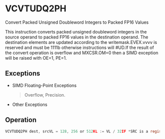 # VCVTUDQ2PH

Convert Packed Unsigned Doubleword Integers to Packed FP16 Values

This instruction converts packed unsigned doubleword integers in the source operand to packed FP16 values in the destination operand.
The destination elements are updated according to the writemask.EVEX.vvvv is reserved and must be 1111b otherwise instructions will #UD.If the result of the convert operation is overflow and MXCSR.OM=0 then a SIMD exception will be raised with OE=1, PE=1.

## Exceptions

- SIMD Floating-Point Exceptions
  > Overflow, Precision.
- Other Exceptions

## Operation

```C
VCVTUDQ2PH dest, srcVL = 128, 256 or 512KL := VL / 32IF *SRC is a register* and (VL = 512) AND (EVEX.b = 1):SET_RM(EVEX.RC)ELSE:SET_RM(MXCSR.RC)FOR j := 0 TO KL-1:IF k1[j] OR *no writemask*:IF *SRC is memory* and EVEX.b = 1:tsrc := SRC.dword[0]ELSEtsrc := SRC.dword[j]DEST.fp16[j] := Convert_unsigned_integer32_to_fp16(tsrc)ELSE IF *zeroing*:DEST.fp16[j] := 0Intel C/C++ Compiler Intrinsic EquivalentVCVTUDQ2PH __m256h _mm512_cvt_roundepu32_ph (__m512i a, int rounding);VCVTUDQ2PH __m256h _mm512_mask_cvt_roundepu32_ph (__m256h src, __mmask16 k, __m512i a, int rounding);VCVTUDQ2PH __m256h _mm512_maskz_cvt_roundepu32_ph (__mmask16 k, __m512i a, int rounding);VCVTUDQ2PH __m128h _mm_cvtepu32_ph (__m128i a);VCVTUDQ2PH __m128h _mm_mask_cvtepu32_ph (__m128h src, __mmask8 k, __m128i a);VCVTUDQ2PH __m128h _mm_maskz_cvtepu32_ph (__mmask8 k, __m128i a);VCVTUDQ2PH __m128h _mm256_cvtepu32_ph (__m256i a);VCVTUDQ2PH __m128h _mm256_mask_cvtepu32_ph (__m128h src, __mmask8 k, __m256i a);VCVTUDQ2PH __m128h _mm256_maskz_cvtepu32_ph (__mmask8 k, __m256i a);VCVTUDQ2PH __m256h _mm512_cvtepu32_ph (__m512i a);VCVTUDQ2PH __m256h _mm512_mask_cvtepu32_ph (__m256h src, __mmask16 k, __m512i a);VCVTUDQ2PH __m256h _mm512_maskz_cvtepu32_ph (__mmask16 k, __m512i a);
```
